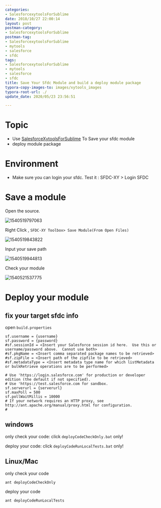 ```yaml
---
categories:
- SalesforcexytoolsForSublime
date: 2018/10/27 22:00:14
layout: post
postman-category:
- SalesforcexytoolsForSublime
postman-tag:
- SalesforcexytoolsForSublime
- mytools
- salesforce
- sfdc
tags:
- SalesforcexytoolsForSublime
- mytools
- salesforce
- sfdc
title: Save Your Sfdc Module and build a deploy module package
typora-copy-images-to: images/xytools_images
typora-root-url: ./
update_date: 2020/05/23 23:56:51

---
```


# Topic

* Use [SalesforceXytoolsForSublime](http://salesforcexytools.com/categories/SalesforcexytoolsForSublime/) To Save your sfdc module
* deploy module package

# Environment

- Make sure you can login your sfdc. Test it : SFDC-XY > Login SFDC

# Save a module

Open the source.

![1540519797063](/blog/images/xytools_images/1540519797063.png)

Right Click , `SFDC-XY Toolbox> Save Module(From Open Files)`

![1540519843822](/blog/images/xytools_images/1540519843822.png)

Input your save path

![1540519944813](/blog/images/xytools_images/1540519944813.png)

Check your module

![1540521537775](/blog/images/xytools_images/1540521537775.png)



# Deploy your module

## fix your target sfdc info
open `build.properties`

```properties
sf.username = {username}
sf.password = {password}
#sf.sessionId = <Insert your Salesforce session id here.  Use this or username/password above.  Cannot use both>
#sf.pkgName = <Insert comma separated package names to be retrieved>
#sf.zipFile = <Insert path of the zipfile to be retrieved>
#sf.metadataType = <Insert metadata type name for which listMetadata or bulkRetrieve operations are to be performed>

# Use 'https://login.salesforce.com' for production or developer edition (the default if not specified).
# Use 'https://test.salesforce.com for sandbox.
sf.serverurl = {serverurl}
sf.maxPoll = 500
sf.pollWaitMillis = 10000
# If your network requires an HTTP proxy, see http://ant.apache.org/manual/proxy.html for configuration.
#
```


## windows

only check your code:  click `deployCodeCheckOnly.bat` only!

deploy your code:  click `deployCodeRunLocalTests.bat` only!

## Linux/Mac

only check your code

```
ant deployCodeCheckOnly
```

deploy your code

```
ant deployCodeRunLocalTests
```